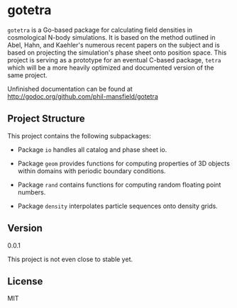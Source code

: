 gotetra
=======

`gotetra` is a Go-based package for calculating field densities in cosmological
N-body simulations. It is based on the method outlined in Abel, Hahn, and
Kaehler's numerous recent papers on the subject and is based on projecting the
simulation's phase sheet onto position space. This project is serving as a
prototype for an eventual C-based package, `tetra` which will be a more heavily
optimized and documented version of the same project.

Unfinished documentation can be found at 
http://godoc.org/github.com/phil-mansfield/gotetra

Project Structure
-----------------

 This project contains the following subpackages:

- Package `io` handles all catalog and phase sheet io.

- Package `geom` provides functions for computing properties of 3D objects
within domains with periodic boundary conditions.

- Package `rand` contains functions for computing random floating point
numbers.

- Package `density` interpolates particle sequences onto density grids.

Version
-------

0.0.1

This project is not even close to stable yet.

License
----

MIT